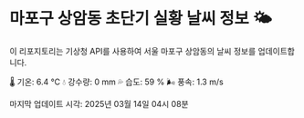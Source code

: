 
# 마포구 상암동 초단기 실황 날씨 정보 🌤️

이 리포지토리는 기상청 API를 사용하여 서울 마포구 상암동의 날씨 정보를 업데이트합니다. 

🌡️ 기온: 6.4 ℃
💧 강수량: 0 mm
💦 습도: 59 %
🌬️ 풍속: 1.3 m/s

마지막 업데이트 시각: 2025년 03월 14일 04시 08분    
